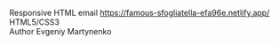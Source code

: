 Responsive HTML email https://famous-sfogliatella-efa96e.netlify.app/
HTML5/CSS3  
Author Evgeniy Martynenko
